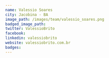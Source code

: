 ```yaml
---
name: Valessio Soares
city: Jacobina - BA
image_path: /images/team/valessio_soares.png
badged_image_path: 
twitter: ValessioBrito
facebook:
linkedin: valessiobrito
website: valessiobrito.com.br
badges:
---
```

